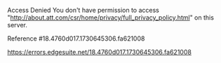 Access Denied
You don't have permission to access "http://about.att.com/csr/home/privacy/full_privacy_policy.html" on this server.

Reference #18.4760d017.1730645306.fa621008

https://errors.edgesuite.net/18.4760d017.1730645306.fa621008